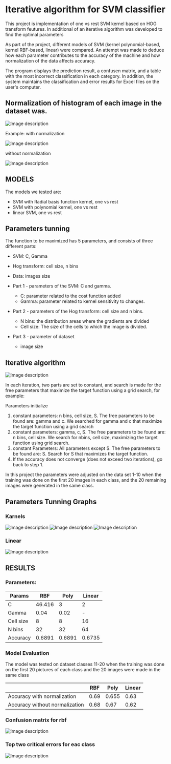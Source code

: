 # Iterative algorithm for SVM classifier
This project is implementation of one vs rest SVM kernel based on HOG transform feutures. In additional of an iterative algorithm was developed to find the optimal parameters

As part of the project, different models of SVM (kernel polynomial-based, kernel RBF-based, linear) were compared. An attempt was made to deduce how each parameter contributes to the accuracy of the machine and how normalization of the data affects accuracy.

The program displays the prediction result, a confusen matrix, and a table with the most incorrect classification in each category. In addition, the system maintains the classification and error results for Excel files on the user's computer.

## Normalization of histogram of each image in the dataset was.
![Image description](https://github.com/RanBezen/Iterative_algorithm_SVM_classifier/blob/master/images/norm_cal.PNG)

Example:
with normalization

![Image description](https://github.com/RanBezen/Iterative_algorithm_SVM_classifier/blob/master/images/norm.jpg)

without normalization

![Image description](https://github.com/RanBezen/Iterative_algorithm_SVM_classifier/blob/master/images/unnorm.jpg)
      
## MODELS
The models we tested are:

- SVM with Radial basis function kernel, one vs rest
- SVM with polynomial kernel, one vs rest
- linear SVM, one vs rest

## Parameters tunning
The function to be maximized has 5 parameters, and consists of three different parts:
-	SVM: C, Gamma
-	Hog transform: cell size, n bins
-	Data: images size

- Part 1 - parameters of the SVM: C and gamma.
  - C: parameter related to the cost function added
  - Gamma: parameter related to kernel sensitivity to changes.
- Part 2 -  parameters of the Hog transform: cell size and n bins.
  - N bins: the distribution areas where the gradients are divided
  - Cell size: The size of the cells to which the image is divided.
- Part 3 - parameter of dataset
  - image size
  
## Iterative algorithm
 	
![Image description](https://github.com/RanBezen/Iterative_algorithm_SVM_classifier/blob/master/images/iter_algo.PNG)


 In each iteration, two parts are set to constant, and search is made for the free parameters that maximize the target function using a grid search, for example:
 
Parameters initialize
1. constant parameters: n bins, cell size, S. The free parameters to be found are: gamma and c. We searched for gamma and c that maximize the target function using a grid search
2. constant parameters: gamma, c, S. The free parameters to be found are: n bins, cell size. We search for nbins, cell size, maximizing the target function using grid search.
3. constant Parameters: All parameters except S. The free parameters to be found are: S. Search for S that maximizes the target function.
4. If the accuracy does not converge (does not exceed two iterations), go back to step 1.

In this project the parameters were adjusted on the data set 1-10 when the training was done on the first 20 images in each class, and the 20 remaining images were generated in the same class.

## Parameters Tunning Graphs
### Karnels
![Image description](https://github.com/RanBezen/Iterative_algorithm_SVM_classifier/blob/master/images/graphs1.PNG)
![Image description](https://github.com/RanBezen/Iterative_algorithm_SVM_classifier/blob/master/images/graphs2.PNG)
![Image description](https://github.com/RanBezen/Iterative_algorithm_SVM_classifier/blob/master/images/graphs3.PNG)
### Linear
![Image description](https://github.com/RanBezen/Iterative_algorithm_SVM_classifier/blob/master/images/graphs_linear.PNG)

## RESULTS
### Parameters:
|     Params    |       RBF     |   Poly     |  Linear    |
| ------------- | ------------- |------------|------------|
| C | 46.416  |   3     |     2     |
| Gamma  |0.04  | 0.02  |     -     |
| Cell size  |8  |8  |16     |
| N bins |32  |32  |64     |
| Accuracy |0.6891  | 0.6891 |0.6735     |

### Model Evaluation
The model was tested on  dataset classes 11-20 when the training was done on the first 20 pictures of each class and the 20 images were made in the same class

|         |       RBF     |   Poly     |  Linear    |
| ------------- | ------------- |------------|------------|
| Accuracy with normalization | 0.69  |   0.655     |     0.63     |
| Accuracy without normalization  |0.68  | 0.67  |    0.62     |

### Confusion matrix for rbf
![Image description](https://github.com/RanBezen/Iterative_algorithm_SVM_classifier/blob/master/images/conf_matrix.PNG)

### Top two critical errors for eac class

![Image description](https://github.com/RanBezen/Iterative_algorithm_SVM_classifier/blob/master/images/errors_grid.png)




